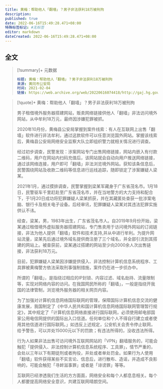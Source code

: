 ```yaml
---
title: 黄梅：帮助他人「翻墙」？男子非法获利18万被刑拘
description:
published: true
date: 2022-06-16T15:49:28.471+08:00
特殊标签标记: #无标签
editor: markdown
dateCreated: 2022-06-16T15:49:28.471+08:00
---
```


## 全文

> [!summary]+ 元数据
>
> ```yaml
> 标题: 黄梅：帮助他人「翻墙」？男子非法获利18万被刑拘
> 来源: 黄冈市公安局
> 时间: 2021-02-04
> 链接: https://web.archive.org/web/20220616074418/http://gaj.hg.gov.cn/art/2021/2/4/art_15261_1376387.html
> ```

> [!quote]+ 黄梅：帮助他人「翻墙」？男子非法获利18万被刑拘
>
> 男子租借境外服务器搭建网站，贩卖网络链接供他人「翻墙」非法访问境外网站，从中牟利18万元，最终因涉嫌犯罪被抓。
>
> 2020年10月份，黄梅县公安局掌握到案件线索：有人在互联网上出售「翻墙」软件进行非法牟利，通过这款软件可以任意浏览国外网站。掌握该线索后，黄梅县公安局网络安全监察大队立即组织警力就相关情况进行调查。
>
> 经过初步调查，民警发现：涉案网站专门出售网络链接，网站内嵌入有付款二维码，用户在网站内扫码充值后，该网站就会自动向用户推送网络链接，通过该网络连接，用户即可「翻墙」非法浏览境外网站。获知该条信息后，民警围绕网站及收款二维码等信息进行巡线追踪，随即锁定了涉案嫌疑人梁某。
>
> 2021年1月，通过摸排调查，民警掌握到梁某军藏身于广东省茂名市。1月18日，民警驱车千里赶赴至广东省茂名市，并在当地警方的大力支持和配合下，于1月20日成功将犯罪嫌疑人梁某抓获，并在其藏匿处查获一批涉案电脑、银行卡及相关电子设备。后经审讯，犯罪嫌疑人梁某对其违法犯罪实施供认不讳。
>
> 经查，梁某，男，1983年出生，广东省茂名市人。自2019年9月份开始，梁某通过租借境外虚拟服务器搭建网站，专门售卖用于访问境外网站的订阅链接，非法为他人提供「翻墙」软件和技术支持,并从中进行牟利。为提升网站流量，梁某先后通过境外域名提供商注册了三个域名，并全部引流到其搭建的网站上。被查获前，梁某通过搭建的网站至少向2000余人次出售链接，非法获利18万元。
>
> 目前，犯罪嫌疑人梁某因涉嫌提供侵入、非法控制计算机信息系统程序、工具罪被黄梅警方依法采取刑事强制措施，案件仍在进一步侦办中。
>
> 所谓的「翻墙」，是指绕过相应的IP封锁、内容过滤、域名劫持、流量限制等，实现对网络内容的访问。在我国网民所称的「翻墙」，一般是指绕开我国的法律管制，浏览境外服务器的相关网页内容。
>
> 为了加强对计算机信息网络国际联网的管理，保障国际计算机信息交流的健康发展，我国制定了《中华人民共和国计算机信息网络国际联网管理暂行规定》，其中规定了「计算机信息网络直接进行国际联网，必须使用邮电部国家公用电信网提供的国际出入口信道。任何单位和个人不得自行建立或者使用其他信道进行国际联网。」如违反上述规定，公安机关会责令停止联网，给予警告，可以并处15000元以下的罚款；有违法所得的，没收违法所得。
>
> 行为人如果非法出售可访问境外互联网网站的「VPN」翻墙服务的，可能会触犯「提供侵入、非法控制计算机信息系统程序、工具罪」，情节严重的，会处以三年以下有期徒刑或者拘役，并处或者单处罚金。如果行为人使用「翻墙」软件获得某些不实言论、信息后，进行散布、造谣，并造成不良影响的，可能会触犯「寻衅滋事罪」或者是「诽谤罪」等等。
>
> 互联网已经渗透我们生活的方方面面，网络安全和每个人都息息相关。每个人都要提高网络安全意识，共建互联网晴朗空间。
